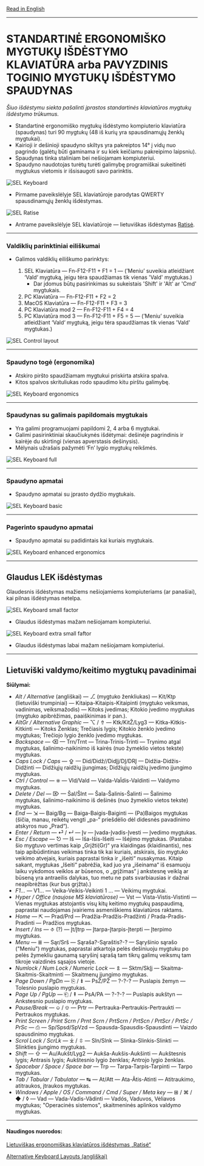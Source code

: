 [Read in English](README.md)

-----------------------------------------------
# STANDARTINĖ ERGONOMIŠKO MYGTUKŲ IŠDĖSTYMO KLAVIATŪRA arba PAVYZDINIS TOGINIO MYGTUKŲ IŠDĖSTYMO SPAUDYNAS

_Šiuo išdėstymu siekta pašalinti įprastos standartinės klaviatūros mygtukų išdėstymo trūkumus._

+ Standartinė ergonomiško mygtukų išdėstymo kompiuterio klaviatūra (spaudynas) turi 90 mygtukų (48 iš kurių yra spausdinamųjų ženklų mygtukai).
+ Kairioji ir dešinioji spaudyno skiltys yra pakreiptos 14° į vidų nuo pagrindo (galėtų būti gaminama ir su kiek keičiamu pakreipimo laipsniu).
+ Spaudynas tinka staliniam bei nešiojamam kompiuteriui.
+ Spaudyno naudotojas turėtų turėti galimybę programiškai sukeitinėti mygtukus vietomis ir išsisaugoti savo parinktis.


![SEL Keyboard](img/sel.png)

+ Pirmame paveikslėlyje SEL klaviatūroje parodytas QWERTY spausdinamųjų ženklų išdėstymas.

![SEL Ratise](img/sel_ratise.png)

+ Antrame paveikslėlyje SEL klaviatūroje — lietuviškas išdėstymas [Ratisė](https://albuck.github.io/Ratise-layout/).


-----------------------------------------------
### Valdiklių parinktiniai eiliškumai

+ Galimos valdiklių eiliškumo parinktys:

  1. SEL Klaviatūra — Fn-F12-F11 + F1 = 1 — (’Meniu’ suveikia atleidžiant ‘Vald‘ mygtuką, jeigu tėra spaudžiamas tik vienas 'Vald' mygtukas.)
     + Dar įdomus būtų pasirinkimas su sukeistais 'Shift' ir 'Alt' ar 'Cmd' mygtukais.
  2. PC Klaviatūra — Fn-F12-F11 + F2 = 2
  3. MacOS Klaviatūra — Fn-F12-F11 + F3 = 3
  4. PC Klaviatūra mod 2 — Fn-F12-F11 + F4 = 4
  5. PC Klaviatūra mod 3 — Fn-F12-F11 + F5 = 5 — (’Meniu’ suveikia atleidžiant ‘Vald‘ mygtuką, jeigu tėra spaudžiamas tik vienas 'Vald' mygtukas.)

![SEL Control layout](img/vald.png)

-----------------------------------------------
### Spaudyno togė (ergonomika)

+ Atskiro piršto spaudžiamam mygtukui priskirta atskira spalva.
+ Kitos spalvos skrituliukas rodo spaudimo kitu pirštu galimybę.

![SEL Keyboard ergonomics](img/sel_ergonomics.png)

-----------------------------------------------
### Spaudynas su galimais papildomais mygtukais

+ Yra galimi programuojami papildomi 2, 4 arba 6 mygtukai.
+ Galimi pasirinktiniai skaučiukynės išdėtymai: dešinėje pagrindinis ir kairėje du skirtingi (vienas apverstasis dešinysis).
+ Mėlynais užrašais pažymėti ‘Fn’ lygio mygtukų reikšmės.

![SEL Keyboard full](img/sel_full.png)

-----------------------------------------------
### Spaudyno apmatai

+ Spaudyno apmatai su įprasto dydžio mygtukais.

![SEL Keyboard basic](img/sel_basic.png)

-----------------------------------------------
### Pagerinto spaudyno apmatai

+ Spaudyno apmatai su padidintais kai kuriais mygtukais.

![SEL Keyboard enhanced ergonomics](img/sel_enhanced.png)

-----------------------------------------------

## Glaudus LEK išdėstymas

Glaudesnis išdėstymas mažiems nešiojamiems kompiuteriams (ar panašiai), kai pilnas išdėstymas netelpa.

![SEL Keyboard small factor](img/sel_s.png)

+ Glaudus išdėstymas mažam nešiojamam kompiuteriui.

![SEL Keyboard extra small faftor](img/sel_xs.png)

+ Glaudus išdėstymas labai mažam nešiojamam kompiuteriui.

-----------------------------------------------
## Lietuviški valdymo/keitimo mygtukų pavadinimai

**Siūlymai:**

- _Alt / Alternative_ (angliškai) — ⎇ (mygtuko ženkliukas) — Kit/Ktp (lietuviški trumpiniai) — Kitaipa-Kitaipis-Kitaipinti (mygtuko veiksmas, vadinimas, veiksmažodis) — Kitoks įvedimas; Kitokio įvedimo mygtukas (mygtuko apibrėžimas, paaiškinimas ir pan.).
- _AltGr / Alternative Graphic_ — ⌥ / ⇮ — Ktk/KitŽ/Lyg3 — Kitka-Kitkis-Kitkinti — Kitoks Ženklas; Trečiasis lygis; Kitokio ženklo įvedimo mygtukas; Trečiojo lygio ženklo įvedimo mygtukas.
- _Backspace_ — ⌫ — Trn/Trnt — Trina-Trinis-Trinti — Trynimo atgal mygtukas, šalinimo-naikinimo iš kairės (nuo žymeklio vietos tekste) mygtukas.
- _Caps Lock / Caps_ — ⇪ — Did/Didž//DidĮj/DĮ/DRĮ — Didžia-Didžis-Didžinti — Didžiųjų raidžių įjungimas; Didžiųjų raidžių įvedimo įjungimo mygtukas.
- _Ctrl / Control_ — ⎈ — Vld/Vald — Valda-Val̃dis-Valdinti — Valdymo mygtukas.
- _Delete / Del_ — ⌦ — Šal/Šlnt — Šala-Šalinis-Šalinti — Šalinimo mygtukas, šalinimo-naikinimo iš dešinės (nuo žymeklio vietos tekste) mygtukas.
- _End_ — ⇲ — Baig/Bg — Baiga-Baigis-Baiginti — (Pa)Baigos mygtukas (šičia, manau, reikėtų vengti „pa-“ priešdėlio dėl didesnės pavadinimo atskyros nuo „Prad“).
- _Enter / Return_ — ⏎ / ↵ — Įv — Įvada-Įvadis-Įvesti — Įvedimo mygtukas.
- _Esc / Escape_ — ⎋ — Iš — Iša-Išis-Išeiti — Išėjimo mygtukas. (Pastaba: šio mygtuvo vertimas kaip „Grįžti(Gr)“ yra klaidingas (klaidinantis), nes taip apibūdintinas veikimas tinka tik kai kuriais, atskirais, šio mygtuko veikimo atvejais, kuriais paprastai tinka ir „išeiti“ nusakymas. Kitaip sakant, mygtukas „Išeiti“ pabrėžia, kad juo yra „išeinama“ iš esamuoju laiku vykdomos veiklos ar būsenos, o „grįžimas“ į ankstesnę veiklą ar būseną yra antraeilis dalykas, tuo metu ne pats svarbiausias ir dažnai neapibrėžtas (kur bus grįžta).)
- _F1…_ — V1… — Veika-Veikis-Veikinti  1 … — Veikimų mygtukai.
- _Hyper / Office (naujose MS klaviatūrose)_ — Vst — Vista-Vistis-Vistinti — Vienas mygtukas atstojantis visų kitų keitimo mygtukų paspaudimą, paprastai naudojamas įvairiems asmeniškiems klaviatūros raktams.
- _Home_ — ⇱ — Prad/Prd — Pradžia-Pradžis-Pradžinti / Prada-Pradis-Pradinti — Pradžios mygtukas.
- _Insert / Ins_ — ⎀ (?) — Įt/Įtrp — Įtarpa-Įtarpis-Įterpti — Įterpimo mygtukas.
- _Menu_ — ≣ — Sąr/Srš — Sąraša?-Sąraštis?-? — Sąryšinio sąrašo ("Meniu") mygtukas, paprastai atkartoja pelės dešiniuoju mygtuku po pelės žymekliu gaunamą sąryšinį sąrašą tam tikrų galimų veiksmų tam tikroje vaizdinės sąsajos vietoje.
- _Numlock / Num Lock / Numeric Lock_ — ⇭ — Sktm/SkĮj — Skaitma-Skaitmis-Skaitminti — Skaitmenų įjungimo mygtukas.
- _Page Down / PgDn_ — ⎘ / ⇟ — PsŽ/PŽ — ?-?-? — Puslapis žemyn — Tolesnio puslapio mygtukas.
- _Page Up / PgUp_ — ⎗ / ⇞ — PsA/PA — ?-?-? — Puslapis aukštyn — Ankstesnio puslapio mygtukas.
- _Pause/Break_ — ⎉ / ⎊ — Prtr — Pertrauka-Pertraukis-Pertraukti — Pertraukos mygtukas.
- _Print Screen / Print Scrn / Prnt Scrn / PrtScrn / PrtScn / PrtScr / PrtSc / PrSc_ — ⎙ — Sp/Spsd/SpVzd — Spausda-Spausdis-Spausdinti — Vaizdo spausdinimo mygtukas.
- _Scrol Lock / ScrLk_ — ⤓ / ⇳ — Sln/Slnk — Slinka-Slinkis-Slinkti — Slinkties įjungimo mygtukas.
- _Shift_ — ⇧ — Au/Aukšt/Lyg2 — Aukša-Aukšis-Aukšinti — Aukštesnis lygis; Antrasis lygis; Aukštesnio lygio ženklas; Antrojo lygio ženklas.
- _Spacebar / Space / Space bar_ — Trp — Tarpa-Tarpis-Tarpinti — Tarpo mygtukas.
- _Tab / Tabular / Tabulator_ — ↹ — At/Att — Ata-Ãtis-Atinti — Atitraukimo, atitraukos, įtraukos mygtukas.
- _Windows / Apple / OS / Command / Cmd / Super / Meta key_ — ⊞ / ⌘ / ◆ / ◊ — Vad — Vada-Vadis-Vãdinti — Vadós, Vaduvos, Vėliavos mygtukas; "Operacinės sistemos", skaitmeninės aplinkos valdymo mygtukas.

-----------------------------------------------


#### Naudingos nuorodos:

[Lietuviškas ergonomiškas klaviatūros išdėstymas „Ratisė“](https://albuck.github.io/Ratise-layout/)

[Alternative Keyboard Layouts (angliškai)](http://xahlee.info/kbd/dvorak_and_all_keyboard_layouts.html)

